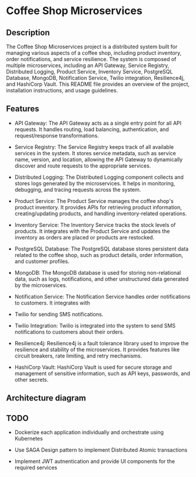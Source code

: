 # Coffee Shop Microservices

## Description


The Coffee Shop Microservices project is a distributed system built for managing various aspects of a coffee shop, including product inventory, order notifications, and service resilience. The system is composed of multiple microservices, including an API Gateway, Service Registry, Distributed Logging, Product Service, Inventory Service, PostgreSQL Database, MongoDB, Notification Service, Twilio integration, Resilience4j, and HashiCorp Vault. This README file provides an overview of the project, installation instructions, and usage guidelines.

## Features
- API Gateway: The API Gateway acts as a single entry point for all API requests. It handles routing, load balancing, authentication, and request/response transformations.

- Service Registry: The Service Registry keeps track of all available services in the system. It stores service metadata, such as service name, version, and location, allowing the API Gateway to dynamically discover and route requests to the appropriate services.

- Distributed Logging: The Distributed Logging component collects and stores logs generated by the microservices. It helps in monitoring, debugging, and tracing requests across the system.

- Product Service: The Product Service manages the coffee shop's product inventory. It provides APIs for retrieving product information, creating/updating products, and handling inventory-related operations.

- Inventory Service: The Inventory Service tracks the stock levels of products. It integrates with the Product Service and updates the inventory as orders are placed or products are restocked.

- PostgreSQL Database: The PostgreSQL database stores persistent data related to the coffee shop, such as product details, order information, and customer profiles.

- MongoDB: The MongoDB database is used for storing non-relational data, such as logs, notifications, and other unstructured data generated by the microservices.

- Notification Service: The Notification Service handles order notifications to customers. It integrates with 

- Twilio for sending SMS notifications.

- Twilio Integration: Twilio is integrated into the system to send SMS notifications to customers about their orders.

- Resilience4j: Resilience4j is a fault tolerance library used to improve the resilience and stability of the microservices. It provides features like circuit breakers, rate limiting, and retry mechanisms.

- HashiCorp Vault: HashiCorp Vault is used for secure storage and management of sensitive information, such as API keys, passwords, and other secrets.

## Architecture diagram

## TODO

- Dockerize each application individually and orchestrate using Kubernetes

- Use SAGA Design pattern to implement Distributed Atomic transactions

- Implement JWT autnentication and provide UI components for the required services